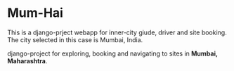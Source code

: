 # Mum-Hai
This is a django-prject webapp for inner-city giude, driver and site booking.
The city selected in this case is Mumbai, India. 


django-project for exploring, booking and navigating to sites in <b>Mumbai, Maharashtra</b>.



